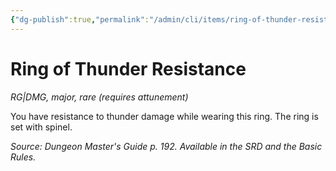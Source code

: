 ```yaml
---
{"dg-publish":true,"permalink":"/admin/cli/items/ring-of-thunder-resistance/","tags":["compendium/src/5e/dmg","item/attunement/required","item/gear/rg-dmg","item/rarity/rare","item/tier/major"],"updated":"2025-01-11T15:32:19.817+00:00"}
---
```


# Ring of Thunder Resistance
*RG|DMG, major, rare (requires attunement)*  


You have resistance to thunder damage while wearing this ring. The ring is set with spinel.

*Source: Dungeon Master's Guide p. 192. Available in the SRD and the Basic Rules.*